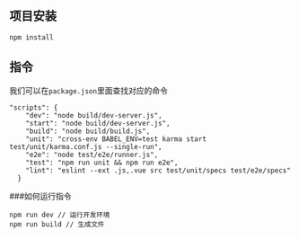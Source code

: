 ## 项目安装

```
npm install
```

## 指令

我们可以在`package.json`里面查找对应的命令

```
"scripts": {
    "dev": "node build/dev-server.js",
    "start": "node build/dev-server.js",
    "build": "node build/build.js",
    "unit": "cross-env BABEL_ENV=test karma start test/unit/karma.conf.js --single-run",
    "e2e": "node test/e2e/runner.js",
    "test": "npm run unit && npm run e2e",
    "lint": "eslint --ext .js,.vue src test/unit/specs test/e2e/specs"
  }
```

###如何运行指令

```
npm run dev // 运行开发环境
npm run build // 生成文件
```
